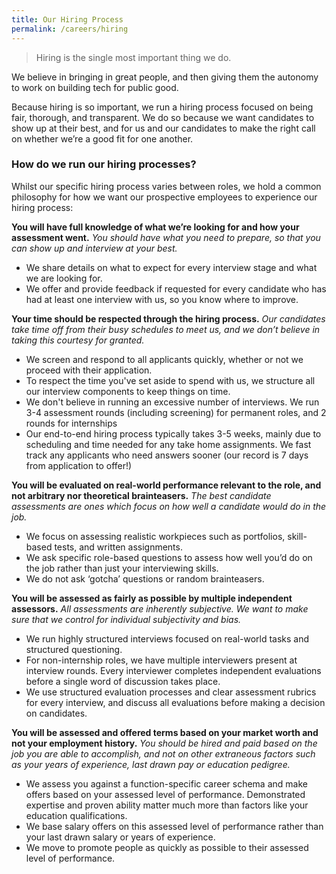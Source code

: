 ```yaml
---
title: Our Hiring Process
permalink: /careers/hiring
---
```

> Hiring is the single most important thing we do. 

We believe in bringing in great people, and then giving them the autonomy to work on building tech for public good. 

Because hiring is so important, we run a hiring process focused on being fair, thorough, and transparent. We do so because we want candidates to show up at their best, and for us and our candidates to make the right call on whether we’re a good fit for one another.

### How do we run our hiring processes?

Whilst our specific hiring process varies between roles, we hold a common philosophy for how we want our prospective employees to experience our hiring process:

**You will have full knowledge of what we’re looking for and how your assessment went.** *You should have what you need to prepare, so that you can show up and interview at your best.*
* We share details on what to expect for every interview stage and what we are looking for. 
* We offer and provide feedback if requested for every candidate who has had at least one interview with us, so you know where to improve. 

**Your time should be respected through the hiring process.** *Our candidates take time off from their busy schedules to meet us, and we don’t believe in taking this courtesy for granted.* 
* We screen and respond to all applicants quickly, whether or not we proceed with their application.
* To respect the time you've set aside to spend with us, we structure all our interview components to keep things on time.
* We don't believe in running an excessive number of interviews. We run 3-4 assessment rounds (including screening) for permanent roles, and 2 rounds for internships
* Our end-to-end hiring process typically takes 3-5 weeks, mainly due to scheduling and time needed for any take home assignments. We fast track any applicants who need answers sooner (our record is 7 days from application to offer!)

**You will be evaluated on real-world performance relevant to the role, and not arbitrary nor theoretical brainteasers.** *The best candidate assessments are ones which focus on how well a candidate would do in the job.*
* We focus on assessing realistic workpieces such as portfolios, skill-based tests, and written assignments. 
* We ask specific role-based questions to assess how well you’d do on the job rather than just your interviewing skills.
* We do not ask ‘gotcha’ questions or random brainteasers.

**You will be assessed as fairly as possible by multiple independent assessors.**   *All assessments are inherently subjective. We want to make sure that we control for individual subjectivity and bias.*
* We run highly structured interviews focused on real-world tasks and structured questioning. 
* For non-internship roles, we have multiple interviewers present at interview rounds. Every interviewer completes independent evaluations before a single word of discussion takes place. 
* We use structured evaluation processes and clear assessment rubrics for every interview, and discuss all evaluations before making a decision on candidates. 

**You will be assessed and offered terms based on your market worth and not your employment history.**   *You should be hired and paid based on the job you are able to accomplish, and not on other extraneous factors such as your years of experience, last drawn pay or education pedigree.*
* We assess you against a function-specific career schema and make offers based on your assessed level of performance. Demonstrated expertise and proven ability matter much more than factors like your education qualifications.
* We base salary offers on this assessed level of performance rather than your last drawn salary or years of experience.
* We move to promote people as quickly as possible to their assessed level of performance.